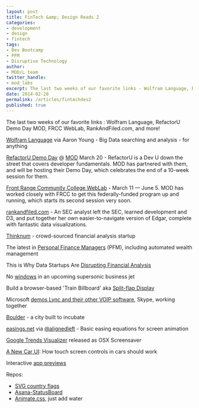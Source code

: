 ```yaml
---
layout: post
title: FinTech &amp; Design Reads 2
categories: 
- development
- design
- fintech
tags: 
- Dev Bootcamp
- PFM
- Disruptive Technology
author: 
- MOD/L team
twitter_handle:
- mod_labs
excerpt: The last two weeks of our favorite links - Wolfram Language, RefactorU Demo Day MOD, FRCC WebLab, RankAndFiled.com, and more!
date: 2014-02-28
permalink: /articles/fintechdes2
published: true
---
```


The last two weeks of our favorite links : Wolfram Language, RefactorU Demo Day MOD, FRCC WebLab, RankAndFiled.com, and more!

[Wolfram Language](http://www.youtube.com/watch?v=_P9HqHVPeik) via Aaron Young - Big Data searching and analysis - for anything
 
[RefactorU Demo Day](http://www.builtincolorado.com/blog/6-months-whats-going-refactoru) @ [MOD](http://www.eventbrite.com/e/refactorus-demo-day-markit-tickets-10754331495?aff=eorg) March 20  - RefactorU is a Dev U down the street that covers developer fundamentals.  MOD has partnered with them, and will be hosting their Demo Day, which celebrates the end of a 10-week session for them.
 
[Front Range Community College WebLab](http://blog.frontrange.edu/2014/01/16/learn-web-developer-skills-in-web-development-boot-camp-at-frcc-2/) - March 11 &mdash; June 5.  MOD has worked closely with FRCC to get this federally-funded program up and running, which starts its second session very soon.

[rankandfiled.com](http://rankandfiled.com) - An SEC analyst left the SEC, learned development and D3, and put together her own easier-to-navigate version of Edgar, complete with fantastic data visualizations.

[Thinknum](http://www.benzinga.com/news/14/02/4308149/two-man-startup-attracts-jpmorgan-and-goldman-sachs-other-clients) - crowd-sourced financial analysis startup

The latest in [Personal Finance Managers](hhttps://twitter.com/Finovate/status/435907991662239745) (PFM), including automated wealth management

This is Why Data Startups Are [Disrupting Financial Analysis](http://www.wallstreetandtech.com/data-management/this-is-why-data-startups-are-disrupting/240166176)

No [windows](hhttp://www.wired.com/autopia/2014/02/supersonic-jet-video-windows/) in an upcoming supersonic business jet 

Build a browser-based 'Train Billboard' aka [Split-flap Display](http://viget.com/inspire/make-a-flippin-3d-countdown-with-css-and-javascript)

Microsoft [demos Lync and their other VOIP software](http://arstechnica.com/information-technology/2014/02/lync-skype-video-chat-shown-for-the-first-time-coming-later-this-year/), Skype, working together

[Boulder](http://aitv.co/city-built-incubate/) - a city built to incubate

[easings.net](http://easings.net) via [@alignedleft](http://twitter.com/alignedleft) - Basic easing equations for screen animation

[Google Trends Visualizer](http://www.google.com/trends/hottrends/visualize?nrow=5&ncol=5) released as OSX Screensaver

[A New Car UI](http://matthaeuskrenn.com/new-car-ui/): How touch screen controls in cars should work

Interactive [app previews](http://matthaeuskrenn.com/new-car-ui/)

Repos:

* [SVG country flags](https://github.com/koppi/iso-country-flags-svg-collection)
* [Asana-StatusBoard](https://github.com/sheck/asana-statusboard)
* [Animate.css](http://daneden.github.io/animate.css/), just add water